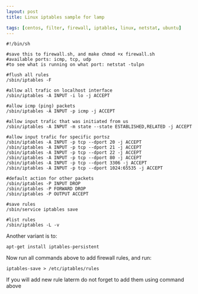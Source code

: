 ```yaml
---
layout: post
title: Linux iptables sample for lamp

tags: [centos, filter, firewall, iptables, linux, netstat, ubuntu]
---
```


    #!/bin/sh

    #save this to firewall.sh, and make chmod +x firewall.sh
    #available ports: icmp, tcp, udp
    #to see what is running on what port: netstat -tulpn

    #flush all rules
    /sbin/iptables -F

    #allow all trafic on localhost interface
    /sbin/iptables -A INPUT -i lo -j ACCEPT

    #allow icmp (ping) packets
    /sbin/iptables -A INPUT -p icmp -j ACCEPT

    #allow input trafic that was initiated from us
    /sbin/iptables -A INPUT -m state --state ESTABLISHED,RELATED -j ACCEPT

    #allow input trafic for specific portsz
    /sbin/iptables -A INPUT -p tcp --dport 20 -j ACCEPT
    /sbin/iptables -A INPUT -p tcp --dport 21 -j ACCEPT
    /sbin/iptables -A INPUT -p tcp --dport 22 -j ACCEPT
    /sbin/iptables -A INPUT -p tcp --dport 80 -j ACCEPT
    /sbin/iptables -A INPUT -p tcp --dport 3306 -j ACCEPT
    /sbin/iptables -A INPUT -p tcp --dport 1024:65535 -j ACCEPT

    #default action for other packets
    /sbin/iptables -P INPUT DROP
    /sbin/iptables -P FORWARD DROP
    /sbin/iptables -P OUTPUT ACCEPT

    #save rules
    /sbin/service iptables save

    #list rules
    /sbin/iptables -L -v


Another variant is to:

    apt-get install iptables-persistent

Now run all commands above to add firewall rules, and run:

    iptables-save > /etc/iptables/rules

If you will add new rule laterm do not forget to add them using command above
